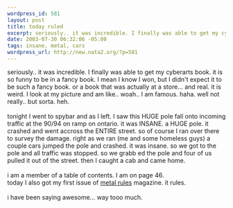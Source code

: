 ```yaml
--- 
wordpress_id: 581
layout: post
title: today ruled
excerpt: seriously.. it was incredible. I finally was able to get my cyberarts book. it is so funny to be in a fancy book. I mean I know I won, but I didn't expect it to be such a fancy book. or a book that was actually at a store... and real. it is weird. I look at my picture and am like.. woah.. I am famous. haha. well not really.. but sorta. heh.tonight I went to spybar and as I left. I saw ...
date: 2003-07-30 06:32:06 -05:00
tags: insane, metal, cars
wordpress_url: http://new.nata2.org/?p=581
---
```

seriously.. it was incredible. I finally was able to get my cyberarts book. it is so funny to be in a fancy book. I mean I know I won, but I didn't expect it to be such a fancy book. or a book that was actually at a store... and real. it is weird. I look at my picture and am like.. woah.. I am famous. haha. well not really.. but sorta. heh.<br/><br/>tonight I went to spybar and as I left. I saw this HUGE pole fall onto incoming traffic at the 90/94 on ramp on ontario. it was INSANE. a HUGE pole. it crashed and went accross the ENTIRE street. so of course I ran over there to survey the damage. right as we ran (me and some homeless guys) a couple cars jumped the pole and crashed. it was insane. so we got to the pole and all traffic was stopped. so we grabb ed the pole and four of us pulled it out of the street. then I caught a cab and came home. <br/><br/>i am a member of a table of contents. I am on page 46.<Br>today I also got my first issue of <a href="http://www.metalrulesmagazine.com/">metal rules</a> magazine. it rules. <br/><br/>i have been saying awesome... way tooo much. 
